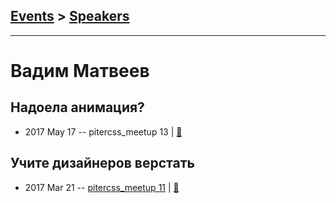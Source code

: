## [Events](../README.md) > [Speakers](../speakers.md)
---

# Вадим Матвеев

## Надоела анимация?
- 2017 May 17 -- pitercss_meetup 13  | [:notebook:](https://pitercss.ru/13/pres/animation.pdf)  
## Учите дизайнеров верстать
- 2017 Mar 21 -- [pitercss_meetup 11](https://www.youtube.com/watch?v=N7806p3cU_g)  | [:notebook:](http://pitercss.ru/11/pres/design-code.pdf)  
